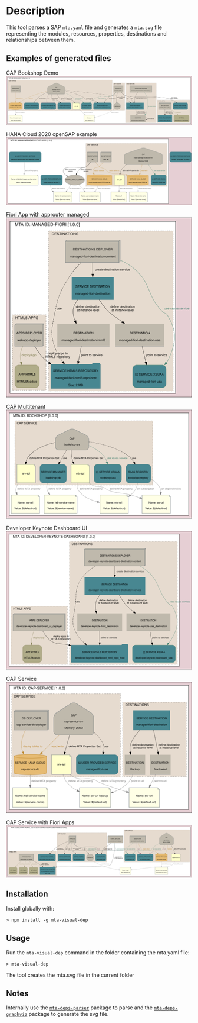 # Description
This tool parses a SAP `mta.yaml` file and generates a `mta.svg` file representing the modules, resources, properties, destinations and relationships between them.

## Examples of generated files

CAP Bookshop Demo
![CAP Bookshop Demo](https://raw.githubusercontent.com/sbarzaghialteaup/mta-visual-dep/master/generated-samples/bookshop-demo-mta-cf.svg)

HANA Cloud 2020 openSAP example
![HANA-CLOUD-SAMPLES](https://raw.githubusercontent.com/sbarzaghialteaup/mta-visual-dep/master/generated-samples/hana-opensap-cloud-mta.svg)

Fiori App with approuter managed
![Fiori App Approuter Managed](https://raw.githubusercontent.com/sbarzaghialteaup/mta-visual-dep/master/generated-samples/mta-fiori-app-approuter-managed.svg)

CAP Multitenant
![CAP Multitenant](https://raw.githubusercontent.com/sbarzaghialteaup/mta-visual-dep/master/generated-samples/mta-cap-mtx.svg)

Developer Keynote Dashboard UI
![Developer Keynote Dashboard UI](https://raw.githubusercontent.com/sbarzaghialteaup/mta-visual-dep/master/generated-samples/mta-teched-2020-ui.svg)

CAP Service
![CAP Service](https://raw.githubusercontent.com/sbarzaghialteaup/mta-visual-dep/master/generated-samples/optional-self-host-cap.svg)

CAP Service with Fiori Apps
![Solutions](https://raw.githubusercontent.com/sbarzaghialteaup/mta-visual-dep/master/generated-samples/solutions-mta.svg)

## Installation

Install globally with:
```
> npm install -g mta-visual-dep
```

## Usage

Run the `mta-visual-dep` command in the folder containing the mta.yaml file:

```
> mta-visual-dep
```

The tool creates the mta.svg file in the current folder

## Notes
Internally use the [`mta-deps-parser`](https://www.npmjs.com/package/mta-deps-parser) package to parse and the [`mta-deps-graphviz`](https://www.npmjs.com/package/mta-deps-graphviz) package to generate the svg file.
